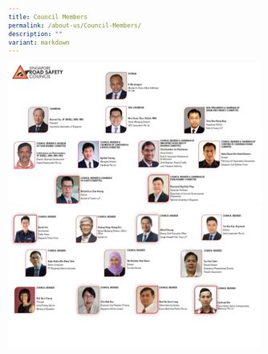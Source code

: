```yaml
---
title: Council Members
permalink: /about-us/Council-Members/
description: ""
variant: markdown
---
```

![](/images/SRSC_Org_Chart_v8_1.jpg)
![](/images/SRSC_Org_Chart_v8_2.jpg)